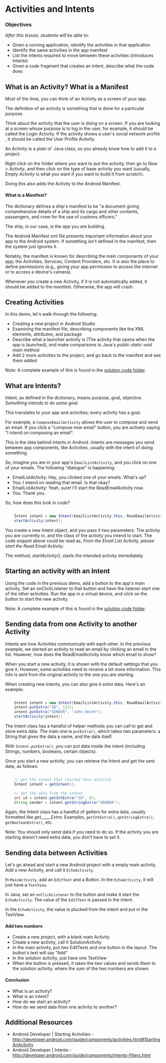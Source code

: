 
# Activities and Intents

### Objectives
*After this lesson, students will be able to:*

* Given a running application, identify the activities in that application
* Identify the same activities in the app manifest
* List the intents required to move between these activities (introduces Intents)
* Given a code fragment that creates an intent, describe what the code does

## What is an Activity? What is a Manifest 

Most of the time, you can think of an Activity as a screen of your app.

The definition of an activity is something that is done for a particular purpose.

Think about the activity that the user is doing on a screen. If you are looking at a screen whose purpose is to log in the user, for example, it should be called the Login Activity. If the activity shows a user's social network profile , it should be called the User Profile Activity.

An Activity is a plain ol' Java class, so you already know how to add it to a project.

Right click on the folder where you want to put the activity, then go to *New* > *Activity*, and then click on the type of base activity you want (usually, *Empty Activity* is what you want if you want to build it from scratch).

Doing this also adds the Activity to the Android Manifest.

#### What is a Manifest?

The dictionary defines a ship's manifest to be "a document giving comprehensive details of a ship and its cargo and other contents, passengers, and crew for the use of customs officers."

The ship, in our case, is the app you are building.

The Android Manifest xml file presents important information about your app to the Android system. If something isn't defined in the manifest, then the system just ignores it.

Notably, the manifest is known for describing the main components of your app; the Activities, Services, Content Providers, etc. It is also the place to define permissions (e.g., giving your app permission to access the internet or to access a device's camera).

Whenever you create a new Activity, if it is not automatically added, it should be added to the manifest. Otherwise, the app will crash.

## Creating Activities

In this demo, let's walk through the following:

* Creating a new project in Android Studio
* Examining the manifest file, describing components like the XML elements, attributes, and package
* Describe what a launcher activity is (The activity that opens when the app is launched), and make comparisons to Java's *public static void main* method
* Add 2 more activities to the project, and go back to the manifest and see them added

Note: A complete example of this is found in the [solution code folder](solution-code).

## What are Intents? 

Intent, as defined in the dictionary, means purpose, goal, objective. *Something intends to do some goal*.

This translates to your app and activities; every activity has a goal.

For example, a `ComposeEmailActivity` allows the user to compose and send an email. If you click a "compose new email" button, you are actively saying "I intend on composing an email".

This is the idea behind Intents in Android. Intents are messages you send between app components, like Activities, usually with the intent of doing something.

So, imagine you are in your app's `EmailListActivity`, and you click on one of your emails. The following "dialogue" is happening:

- EmailListActivity: Hey, you clicked one of your emails. What's up?
- You: I intend on reading that email. Is that okay?
- EmailListActivity: Yeah, sure! I'll start the ReadEmailActivity now.
- You: Thank you.

So, how does this look in code?

```java

	Intent intent = new Intent(EmailListActivity.this, ReadEmailActivity.class);
	startActivity(intent);

```

You create a new Intent object, and you pass it two parameters: The activity you are currently in, and the class of the activity you intend to start. The code snippet above could be read as, *From the Email List Activity, please start the Read Email Activity*.

The method, *startActivity()*, starts the intended activity immediately.

## Starting an activity with an Intent 

Using the code in the previous demo, add a button to the app's main activity. Set an onClickListener to that button and have the listener start one of the other activities. Run the app in a virtual device, and click on the button to start the new activity.

Note: A complete example of this is found in the [solution code folder](solution-code).

## Sending data from one Activity to another Activity 

Intents are how Activities communicate with each other. In the previous example, we started an activity to read an email by clicking an email in the list. However, how does the ReadEmailActivity know which email to show?

When you start a new activity, it is shown with the default settings that you give it. However, some activities need to receive a bit more information. This info is sent from the original activity to the one you are starting.

When creating new intents, you can also give it *extra* data. Here's an example:

```java

	Intent intent = new Intent(EmailListActivity.this, ReadEmailActivity.class);
	intent.putExtra("ID", 123);
	intent.putExtra("SENDER", "John Smith");
	startActivity(intent);

```

The Intent class has a handful of helper methods you can call to get and store extra data. The main one is `putExtra()`, which takes two parameters: a String that gives the data a name, and the data itself.

With `Intent.putExtra()`, you can put data inside the intent (including Strings, numbers, booleans, certain objects).

Once you start a new activity, you can retrieve the Intent and get the sent data, as follows:

```java

	// get the intent that started this activity
	Intent intent = getIntent();

	// get the data from the intent
	int id = intent.getIntExtra("ID", 0);
	String sender = intent.getStringExtra("SENDER");

```

Again, the Intent class has a handful of getters for extra data, usually formatted like *get_____Extra*. Examples, `getIntExtra()`, `getStringExtra()`, `getBooleanExtra()`, etc.

Note: You should only send data if you need to do so. If the activity you are starting doesn't need extra data, you don't have to set it.

## Sending data between Activities 

Let's go ahead and start a new Android project with a empty main activity. Add a new Activity, and call it `EchoActivity`.

In `MainActivity`, add an `EditText` and a Button. In the `EchoActivity`, it will just have a `TextView`.

In Java, set an `onClickListener` to the button and make it start the `EchoActivity`. The value of the `EditText` is passed in the intent.

In the `EchoActivity`, the value is plucked from the intent and put in the TextView.


#### Add two numbers 

* Create a new project, with a blank main Activity
* Create a new activity, call it SolutionActivity
* In the main activity, put two EditTexts and one button in the layout. The button's text will say "Add"
* In the solution activity, just have one TextView
* When the button is pressed, it takes the two values and sends them to the solution activity, where the sum of the two numbers are shown.


#### Conclusion
- What is an activity?
- What is an intent?
- How do we start an activity?
- How do we send data from one activity to another?

## Additional Resources

* Android Developer | Starting Activities - http://developer.android.com/guide/components/activities.html#StartingAnActivity
* Android Developer | Intents - http://developer.android.com/guide/components/intents-filters.html
